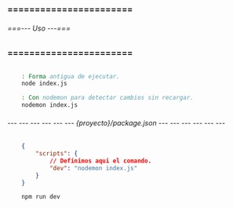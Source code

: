 ### ======================= ###
###### ===--- Uso ---=== ######
### ======================= ###

<!-- Ahora podemos usarlo en lugar de (node {archivo a ejecutar}). -->

```bat

	: Forma antigua de ejecutar.
	node index.js

	: Con nodemon para detectar cambios sin recargar.
	nodemon index.js

```

###### --- --- --- --- --- --- {proyecto}/package.json --- --- --- --- --- --- ######

<!-- Podemos utilizar los scripts. -->

```json
	{
		"scripts": {
			// Definimos aqui el comando.
			"dev": "nodemon index.js"
		}
	}
```

<!-- Ahora ejecutamos. -->

```bat
	npm run dev
```